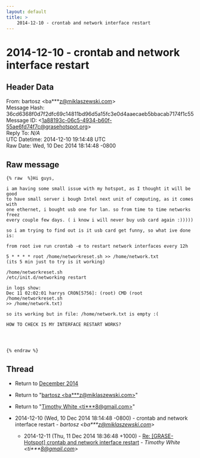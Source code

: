 ```yaml
---
layout: default
title: >
    2014-12-10 - crontab and network interface restart
---
```


# 2014-12-10 - crontab and network interface restart

## Header Data

From: bartosz \<ba***z@miklaszewski.com\><br>
Message Hash: 36cd6368f0d7f2dfc69c14811bd96d5a15fc3e0d4aaecaeb5bbacab7174f1c55<br>
Message ID: \<1a88193c-06c5-4934-b60f-55ae6fd74f7c@grasehotspot.org\><br>
Reply To: _N/A_<br>
UTC Datetime: 2014-12-10 19:14:48 UTC<br>
Raw Date: Wed, 10 Dec 2014 18:14:48 -0800<br>

## Raw message

```
{% raw  %}Hi guys,

i am having some small issue with my hotspot, as I thought it will be good 
to have small server i bough Intel next unit of computing, as it comes with 
one ethernet, i bought usb one for lan. so from time to time networks freez 
every couple few days. ( i know i will never buy usb card again :)))))

so i am trying to find out is it usb card get funny, so what ive done is:

from root ive run crontab -e to restart network interfaces every 12h

5 * * * * root /home/networkreset.sh >> /home/network.txt
(its 5 min just to try is it working)

/home/networkreset.sh
/etc/init.d/networking restart

in logs show:
Dec 11 02:02:01 harrys CRON[5756]: (root) CMD (root /home/networkreset.sh 
>> /home/network.txt)

so its working but in file: /home/network.txt is empty :(

HOW TO CHECK IS MY INTERFACE RESTART WORKS?




{% endraw %}
```

## Thread

+ Return to [December 2014](/archive/2014/12)

+ Return to "[bartosz <ba***z<span>@</span>miklaszewski.com>](/authors/ba___z_at_miklaszewski_com)"
+ Return to "[Timothy White <ti***8<span>@</span>gmail.com>](/authors/ti___8_at_gmail_com)"

+ 2014-12-10 (Wed, 10 Dec 2014 18:14:48 -0800) - crontab and network interface restart - _bartosz \<ba***z@miklaszewski.com\>_
  + 2014-12-11 (Thu, 11 Dec 2014 18:36:48 +1000) - [Re: [GRASE-Hotspot] crontab and network interface restart](/archive/2014/12/1784da8fde0a989d63b6c7dec7eb40cdd6c6ec956525e0d8993477fcb862c740) - _Timothy White \<ti***8@gmail.com\>_

